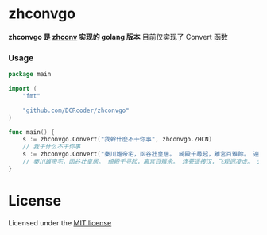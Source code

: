 
zhconvgo
===============

**zhconvgo 是 [zhconv](https://github.com/gumblex/zhconv) 实现的 golang 版本** 目前仅实现了 Convert 函数

### Usage
```go
package main

import (
	"fmt"

	"github.com/DCRcoder/zhconvgo"
)

func main() {
	s := zhconvgo.Convert("我幹什麼不干你事", zhconvgo.ZHCN)
	// 我干什么不干你事
	s := zhconvgo.Convert("秦川雄帝宅，函谷壯皇居。 綺殿千尋起，離宮百雉餘。 連甍遙接漢，飛觀迥凌虛。 雲日隱層闕，風煙出綺疎。", zhconvgo.ZHCN)
	// 秦川雄帝宅，函谷壮皇居。 绮殿千寻起，离宫百雉余。 连甍遥接汉，飞观迥凌虚。 云日隐层阙，风烟出绮疏。
}
```
# License
Licensed under the [MIT license](./LICENSE)
